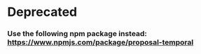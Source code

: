 # Deprecated

### **Use the following npm package instead: https://www.npmjs.com/package/proposal-temporal**
